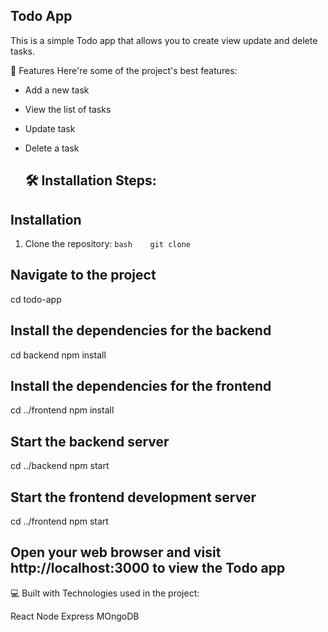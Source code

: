 ## Todo App

This is a simple Todo app that allows you to create view update and delete tasks.

🧐 Features
Here're some of the project's best features:

- Add a new task
- View the list of tasks
- Update task
- Delete a task
  
  
  ## 🛠️ Installation Steps:

## Installation

1. Clone the repository: `bash    git clone     `

## Navigate to the project

cd todo-app

## Install the dependencies for the backend

cd backend npm install

## Install the dependencies for the frontend

cd ../frontend npm install

## Start the backend server

cd ../backend npm start

## Start the frontend development server

cd ../frontend npm start

## Open your web browser and visit http://localhost:3000 to view the Todo app

💻 Built with
Technologies used in the project:

React
Node
Express
MOngoDB
